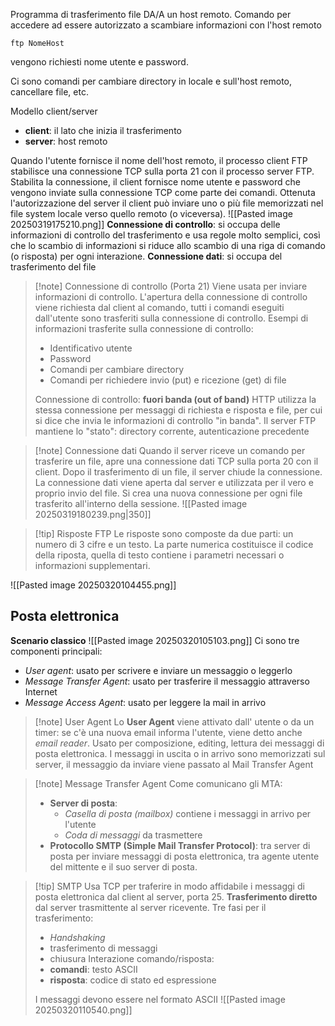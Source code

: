 Programma di trasferimento file DA/A un host remoto. Comando per accedere ad essere autorizzato a scambiare informazioni  con l'host remoto
```
ftp NomeHost
```
vengono richiesti nome utente e password.

Ci sono comandi per cambiare directory in locale e sull'host remoto, cancellare file, etc.

Modello client/server
- **client**: il lato che inizia il trasferimento
- **server**: host remoto

Quando l'utente fornisce il nome dell'host remoto, il processo client FTP stabilisce una connessione TCP sulla porta 21 con il processo server FTP.
Stabilita la connessione, il client fornisce nome utente e password che vengono inviate sulla connessione TCP come parte dei comandi.
Ottenuta l'autorizzazione del server il client può inviare uno o più file memorizzati nel file system locale verso quello remoto (o viceversa).
![[Pasted image 20250319175210.png]]
**Connessione di controllo**: si occupa delle informazioni di controllo del trasferimento e usa regole molto semplici, così che lo scambio di informazioni si riduce allo scambio di una riga di comando (o risposta) per ogni interazione.
**Connessione dati**: si occupa del trasferimento del file

>[!note] Connessione di controllo
>(Porta 21) Viene usata per inviare informazioni di controllo. L'apertura della connessione di controllo viene richiesta dal client al comando, tutti i comandi eseguiti dall'utente sono trasferiti sulla connessione di controllo. 
>Esempi di informazioni trasferite sulla connessione di controllo:
>- Identificativo utente
>- Password
>- Comandi per cambiare directory
>- Comandi per richiedere invio (put) e ricezione (get) di file
>
>Connessione di controllo: **fuori banda (out of band)** 
>HTTP utilizza la stessa connessione per messaggi di richiesta e risposta e file, per cui si dice che invia le informazioni di controllo "in banda". Il server FTP mantiene lo "stato": directory corrente, autenticazione precedente

>[!note] Connessione dati
>Quando il server riceve un comando per trasferire un file, apre una connessione dati TCP sulla porta 20 con il client. Dopo il trasferimento di un file, il server chiude la connessione.
>La connessione dati viene aperta dal server e utilizzata per il vero e proprio invio del file. Si crea una nuova connessione per ogni file trasferito all'interno della sessione. ![[Pasted image 20250319180239.png|350]]

>[!tip] Risposte FTP
>Le risposte sono composte da due parti: un numero di 3 cifre e un testo. La parte numerica costituisce il codice della riposta, quella di testo contiene i parametri necessari o informazioni supplementari. 

![[Pasted image 20250320104455.png]]
## Posta elettronica
**Scenario classico**
![[Pasted image 20250320105103.png]]
Ci sono tre componenti principali:
- *User agent*: usato per scrivere e inviare un messaggio o leggerlo
- *Message Transfer Agent*: usato per trasferire il messaggio attraverso Internet
- *Message Access Agent*: usato per leggere la mail in arrivo
>[!note] User Agent
>Lo **User Agent** viene attivato dall' utente o da un timer: se c'è una nuova email informa l'utente, viene detto anche *email reader*. 
>Usato per composizione, editing, lettura dei messaggi di posta elettronica.
>I messaggi in uscita o in arrivo sono memorizzati sul server, il messaggio da inviare viene passato al Mail Transfer Agent

>[!note] Message Transfer Agent
> Come comunicano gli MTA:
> - **Server di posta**:
> 	-  *Casella di posta (mailbox)* contiene i messaggi in arrivo per l'utente
> 	- *Coda di messaggi* da trasmettere 
> - **Protocollo SMTP (Simple Mail Transfer Protocol)**: tra server di posta per inviare messaggi di posta elettronica, tra agente utente del mittente e il suo server di posta.

>[!tip] SMTP
>Usa TCP per traferire in modo affidabile i messaggi di posta elettronica dal client al server, porta 25. 
>**Trasferimento diretto** dal server trasmittente al server ricevente.
>Tre fasi per il trasferimento:
>- *Handshaking*
>- trasferimento di messaggi
>- chiusura
>Interazione comando/risposta:
>- **comandi**: testo ASCII
>- **risposta**: codice di stato ed espressione
>
>I messaggi devono essere nel formato ASCII
>![[Pasted image 20250320110540.png]]



